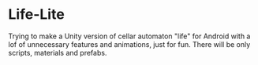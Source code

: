 # Life-Lite
Trying to make a Unity version of cellar automaton "life" for Android with a lof of unnecessary features and animations, just for fun. There will be only scripts, materials and prefabs.

